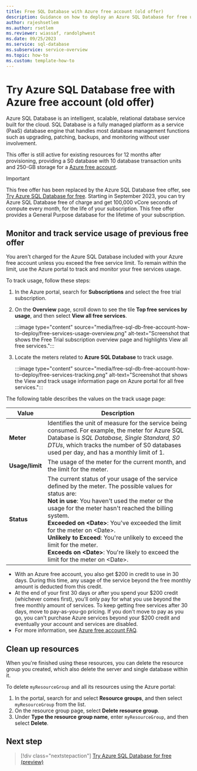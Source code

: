 ```yaml
---
title: Free SQL Database with Azure free account (old offer)
description: Guidance on how to deploy an Azure SQL Database for free using an Azure free account.
author: rajeshsetlem
ms.author: rsetlem
ms.reviewer: wiassaf, randolphwest
ms.date: 09/25/2023
ms.service: sql-database
ms.subservice: service-overview
ms.topic: how-to
ms.custom: template-how-to
---
```


# Try Azure SQL Database free with Azure free account (old offer)

Azure SQL Database is an intelligent, scalable, relational database service built for the cloud. SQL Database is a fully managed platform as a service (PaaS) database engine that handles most database management functions such as upgrading, patching, backups, and monitoring without user involvement.

This offer is still active for existing resources for 12 months after provisioning, providing a S0 database with 10 database transaction units and 250-GB storage for a [Azure free account](https://azure.microsoft.com/free/).

> [!IMPORTANT]  
> This free offer has been replaced by the Azure SQL Database free offer, see [Try Azure SQL Database for free](free-offer.md). Starting in September 2023, you can try Azure SQL Database free of charge and get 100,000 vCore seconds of compute every month, for the life of your subscription. This free offer provides a General Purpose database for the lifetime of your subscription.

## Monitor and track service usage of previous free offer

You aren't charged for the Azure SQL Database included with your Azure free account unless you exceed the free service limit. To remain within the limit, use the Azure portal to track and monitor your free services usage.

To track usage, follow these steps:

1. In the Azure portal, search for **Subscriptions** and select the free trial subscription.

1. On the **Overview** page, scroll down to see the tile **Top free services by usage**, and then select **View all free services**.

    :::image type="content" source="media/free-sql-db-free-account-how-to-deploy/free-services-usage-overview.png" alt-text="Screenshot that shows the Free Trial subscription overview page and highlights View all free services.":::

1. Locate the meters related to **Azure SQL Database** to track usage.

    :::image type="content" source="media/free-sql-db-free-account-how-to-deploy/free-services-tracking.png" alt-text="Screenshot that shows the View and track usage information page on Azure portal for all free services.":::

The following table describes the values on the track usage page:

| **Value** | **Description** |
| --- | --- |
| **Meter** | Identifies the unit of measure for the service being consumed. For example, the meter for Azure SQL Database is *SQL Database, Single Standard, S0 DTUs*, which tracks the number of S0 databases used per day, and has a monthly limit of 1. |
| **Usage/limit** | The usage of the meter for the current month, and the limit for the meter. |
| **Status** | The current status of your usage of the service defined by the meter. The possible values for status are:<br />**Not in use**: You haven't used the meter or the usage for the meter hasn't reached the billing system.<br />**Exceeded on \<Date\>**: You've exceeded the limit for the meter on \<Date\>.<br />**Unlikely to Exceed**: You're unlikely to exceed the limit for the meter.<br />**Exceeds on \<Date\>**: You're likely to exceed the limit for the meter on \<Date\>. |

- With an Azure free account, you also get $200 in credit to use in 30 days. During this time, any usage of the service beyond the free monthly amount is deducted from this credit.
- At the end of your first 30 days or after you spend your $200 credit (whichever comes first), you'll only pay for what you use beyond the free monthly amount of services. To keep getting free services after 30 days, move to pay-as-you-go pricing. If you don't move to pay as you go, you can't purchase Azure services beyond your $200 credit and eventually your account and services are disabled.
- For more information, see [Azure free account FAQ](https://azure.microsoft.com/free/free-account-faq/).

## Clean up resources

When you're finished using these resources, you can delete the resource group you created, which also delete the server and single database within it.

To delete `myResourceGroup` and all its resources using the Azure portal:

1. In the portal, search for and select **Resource groups**, and then select `myResourceGroup` from the list.
1. On the resource group page, select **Delete resource group**.
1. Under **Type the resource group name**, enter `myResourceGroup`, and then select **Delete**.

## Next step

> [!div class="nextstepaction"]
> [Try Azure SQL Database for free (preview)](free-offer.md)
